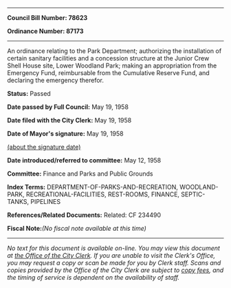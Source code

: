 

********

**Council Bill Number: 78623**
   
**Ordinance Number: 87173**
********

 An ordinance relating to the Park Department; authorizing the installation of certain sanitary facilities and a concession structure at the Junior Crew Shell House site, Lower Woodland Park; making an appropriation from the Emergency Fund, reimbursable from the Cumulative Reserve Fund, and declaring the emergency therefor.

**Status:** Passed
   
**Date passed by Full Council:** May 19, 1958
   
**Date filed with the City Clerk:** May 19, 1958
   
**Date of Mayor's signature:** May 19, 1958
   
[(about the signature date)](/~public/approvaldate.htm)
   
   
   
**Date introduced/referred to committee:** May 12, 1958
   
**Committee:** Finance and Parks and Public Grounds
   
   
**Index Terms:** DEPARTMENT-OF-PARKS-AND-RECREATION, WOODLAND-PARK, RECREATIONAL-FACILITIES, REST-ROOMS, FINANCE, SEPTIC-TANKS, PIPELINES

**References/Related Documents:** Related: CF 234490

**Fiscal Note:**_(No fiscal note available at this time)_
********

_No text for this document is available on-line. You may view this document at [the Office of the City Clerk](http://www.seattle.gov/leg/clerk/contactUs.htm). If you are unable to visit the Clerk's Office, you may request a copy or scan be made for you by Clerk staff. Scans and copies provided by the Office of the City Clerk are subject to [copy fees](http://clerk.seattle.gov/~public/clerkfees.htm), and the timing of service is dependent on the availability of staff._

